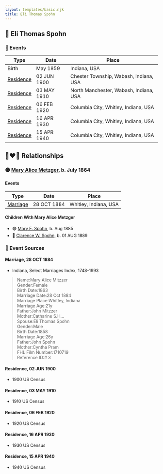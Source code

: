 ```yaml
---
layout: templates/basic.njk
title: Eli Thomas Spohn
---
```

## 🔵 Eli Thomas Spohn

### 📆 Events

Type | Date | Place
------ | ------ | ------
Birth | May 1859 | Indiana, USA
[Residence](#event-edd49aeb-1f89-4dd8-8a09-b081c3a181ce) | 02 JUN 1900 | Chester Township, Wabash, Indiana, USA
[Residence](#event-6a72475a-d746-4317-8db7-6047fcde0042) | 03 MAY 1910 | North Manchester, Wabash, Indiana, USA
[Residence](#event-34a0959d-8be2-4ca4-a4db-cbdb89b7e9dd) | 06 FEB 1920 | Columbia City, Whitley, Indiana, USA
[Residence](#event-4955ba93-60b4-4b79-83bc-250811f79767) | 16 APR 1930 | Columbia City, Whitley, Indiana, USA
[Residence](#event-a3de97c3-893a-4c0e-b017-0f24919ec95f) | 15 APR 1940 | Columbia City, Whitley, Indiana, USA

## 👩‍❤️‍👨 Relationships

### 🟣 [Mary Alice Metzger](/people/3/36824832), b. July 1864

#### Events

Type | Date | Place
------ | ------ | ------
[Marriage](#event-6a4d48d1-7bc6-4bca-a3d6-54652ba44f72) | 28 OCT 1884 | Whitley, Indiana, USA
#### Children With Mary Alice Metzger
* 🟣 [Mary E. Spohn](/people/9/97921888), b. Aug 1885
* 🔵 [Clarence W. Spohn](/people/6/64811370), b. 01 AUG 1889
### 📰 Event Sources

#### <a id="event-6a4d48d1-7bc6-4bca-a3d6-54652ba44f72"></a> Marriage, 28 OCT 1884
* Indiana, Select Marriages Index, 1748-1993
>   
  > Name:Mary Alice Mitzzer  
  > Gender:Female  
  > Birth Date:1863  
  > Marriage Date:28 Oct 1884  
  > Marriage Place:Whitley, Indiana  
  > Marriage Age:21y  
  > Father:John Mitzzer  
  > Mother:Catharine S.H...  
  > Spouse:Eli Thomas Spohn  
  > Gender:Male  
  > Birth Date:1858  
  > Marriage Age:26y  
  > Father:John Spohn  
  > Mother:Cyntha Pram  
  > FHL Film Number:1710719  
  > Reference ID:# 3

#### <a id="event-edd49aeb-1f89-4dd8-8a09-b081c3a181ce"></a> Residence, 02 JUN 1900
* 1900 US Census

#### <a id="event-6a72475a-d746-4317-8db7-6047fcde0042"></a> Residence, 03 MAY 1910
* 1910 US Census

#### <a id="event-34a0959d-8be2-4ca4-a4db-cbdb89b7e9dd"></a> Residence, 06 FEB 1920
* 1920 US Census

#### <a id="event-4955ba93-60b4-4b79-83bc-250811f79767"></a> Residence, 16 APR 1930
* 1930 US Census

#### <a id="event-a3de97c3-893a-4c0e-b017-0f24919ec95f"></a> Residence, 15 APR 1940
* 1940 US Census